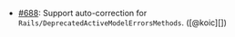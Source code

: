 * [#688](https://github.com/rubocop/rubocop-rails/pull/688): Support auto-correction for `Rails/DeprecatedActiveModelErrorsMethods`. ([@koic][])
